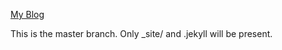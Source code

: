 [My Blog](http://colinxy.github.io)

This is the master branch. Only _site/ and .jekyll will be present.

